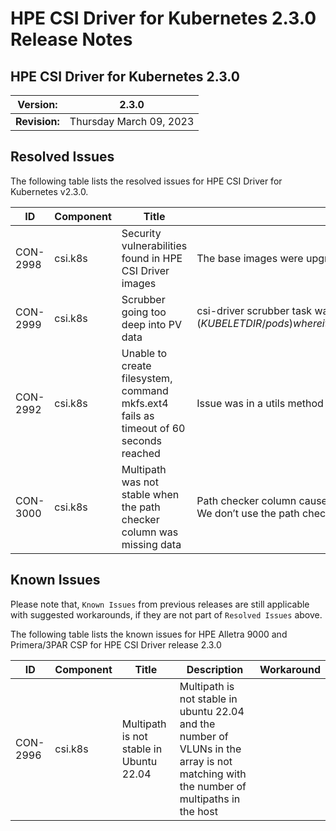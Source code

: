 # HPE CSI Driver for Kubernetes 2.3.0 Release Notes

## HPE CSI Driver for Kubernetes 2.3.0

| **Version:** |2.3.0|
|--------------|-----|
| **Revision:** | Thursday March 09, 2023 |

## Resolved Issues

The following table lists the resolved issues for HPE CSI Driver for Kubernetes v2.3.0.

|ID|Component |Title|Resolution|
|--|---------|-----|-----------|
|CON-2998|csi.k8s|Security vulnerabilities found in HPE CSI Driver images|The base images were upgraded from ubi-minimal:8.6 to ubi-minimal:9.1.0-1793, which fixes majority of the security vulnerabilities identified in CSI driver 2.2.0|
|CON-2999|csi.k8s|Scrubber going too deep into PV data|csi-driver scrubber task walking the whole PV filesystems ($KUBELETDIR/pods) where it only needs to find ephemeral_data.json files at a specific depth ($KUBELETDIR/pods/$POD/volumes/kubernetes.io~csi/$PVC/ephemeral_data.json)|
|CON-2992|csi.k8s|Unable to create filesystem, command mkfs.ext4 fails as timeout of 60 seconds reached|Issue was in a utils method where the commnd execution method was recieving an incorret timeout value for creating filesystems|
|CON-3000|csi.k8s|Multipath was not stable when the path checker column was missing data|Path checker column caused the `multipathd show paths format “<wildcards>”` command to fail silently when the column was either missing data or was orphaned. We don’t use the path checker column in the output and the fix is simply to replace the wildcard with something else that always return data|

## Known Issues

Please note that, `Known Issues` from previous releases are still applicable with suggested workarounds, if they are not part of `Resolved Issues` above.

The following table lists the known issues for HPE Alletra 9000 and Primera/3PAR CSP for HPE CSI Driver release 2.3.0

|ID|Component |Title|Description|Workaround|
|--|---------|-----|-----------|----------|
|CON-2996|csi.k8s|Multipath is not stable in Ubuntu 22.04| Multipath is not stable in ubuntu 22.04 and the number of VLUNs in the array is not matching with the number of multipaths in the host||
